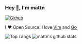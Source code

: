 ### Hey 👋, I'm mattn

[![Github](https://img.shields.io/github/followers/mattn?label=Follow&style=social)](https://github.com/mattn)

I ❤ Open Source. I love [Vim](https://www.vim.org/) and [Go](https://golang.org)

![Top Langs](https://github-readme-stats.vercel.app/api/top-langs/?username=anuraghazra)
![mattn's github stats](https://github-readme-stats.vercel.app/api?username=mattn)

